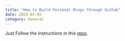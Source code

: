 ```yaml
---
title: "How to Build Personal Blogs through Github"
date: 2024-03-05
category: General
---
```


Just Follow the instructions in this [repo](https://github.com/skills/github-pages).
